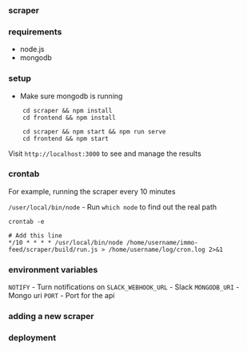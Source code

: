 ### scraper

### requirements

- node.js
- mongodb

### setup

- Make sure mongodb is running

```
    cd scraper && npm install
    cd frontend && npm install

    cd scraper && npm start && npm run serve
    cd frontend && npm start
```

Visit `http://localhost:3000` to see and manage the results

### crontab

For example, running the scraper every 10 minutes

`/user/local/bin/node` - Run `which node` to find out the real path


```
crontab -e

# Add this line
*/10 * * * * /usr/local/bin/node /home/username/immo-feed/scraper/build/run.js > /home/username/log/cron.log 2>&1

```

### environment variables
`NOTIFY` - Turn notifications on
`SLACK_WEBHOOK_URL` - Slack
`MONGODB_URI` - Mongo uri
`PORT` - Port for the api

### adding a new scraper

### deployment
